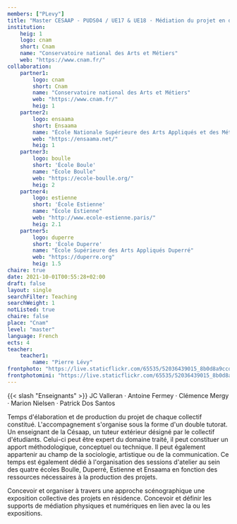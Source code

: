 ```yaml
---
members: ["PLevy"]
title: "Master CESAAP - PUDS04 / UE17 & UE18 · Médiation du projet en design"
institution:
    heig: 1
    logo: cnam
    short: Cnam
    name: "Conservatoire national des Arts et Métiers"
    web: "https://www.cnam.fr/"
collaboration:
    partner1:
        logo: cnam
        short: Cnam
        name: "Conservatoire national des Arts et Métiers"
        web: "https://www.cnam.fr/"
        heig: 1
    partner2:
        logo: ensaama
        short: Ensaama
        name: "École Nationale Supérieure des Arts Appliqués et des Métiers d’Art"
        web: "https://ensaama.net/"
        heig: 1
    partner3:
        logo: boulle
        short: 'École Boule'
        name: "École Boulle"
        web: "https://ecole-boulle.org/"
        heig: 2
    partner4:
        logo: estienne
        short: 'École Estienne'
        name: "École Estienne"
        web: "http://www.ecole-estienne.paris/"
        heig: 2.1
    partner5:
        logo: duperre
        short: 'École Duperre'
        name: "École Supérieure des Arts Appliqués Duperré"
        web: "https://duperre.org"
        heig: 1.5
chaire: true
date: 2021-10-01T00:55:28+02:00
draft: false
layout: single
searchFilter: Teaching
searchWeight: 1
notListed: true
chaire: false
place: "Cnam"
level: "master"
language: French
ects: 4
teacher:
    teacher1:
        name: "Pierre Lévy"
frontphoto: "https://live.staticflickr.com/65535/52036439015_8b0d8a9ccd.jpg"
frontphotomini: "https://live.staticflickr.com/65535/52036439015_8b0d8a9ccd_m.jpg"
---
```


{{< slash "Enseignants" >}} JC Valleran · Antoine Fermey · Clémence Mergy · Marion Nielsen · Patrick Dos Santos

Temps d'élaboration et de production du projet de chaque collectif constitué. L'accompagnement
s'organise sous la forme d'un double tutorat. Un enseignant de la Césaap, un tuteur extérieur
désigné par le collectif d'étudiants. Celui-ci peut être expert du domaine traité, il peut constituer
un apport méthodologique, conceptuel ou technique. Il peut également appartenir au champ de
la sociologie, artistique ou de la communication.
Ce temps est également dédié à l'organisation des sessions d'atelier au sein des quatre écoles
Boulle, Duperré, Estienne et Ensaama en fonction des ressources nécessaires à la production des
projets.

Concevoir et organiser à travers une approche scénographique une exposition collective des
projets en résidence. Concevoir et définir les supports de médiation physiques et numériques en
lien avec la ou les expositions.